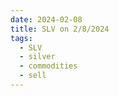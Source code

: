 ```yaml
---
date: 2024-02-08
title: SLV on 2/8/2024
tags: 
  - SLV
  - silver
  - commodities
  - sell
---
```

<div class="post">
<snapshot-grid 
    :reports="['2024/02/07/CTA/silver', '2024/02/08/CTA/silver', '2024/02/08/MTP/SLV']"
    chart="2024/02/08/Chart/SLV"
/>
<p>

</p>
<p>

</p>
</div>